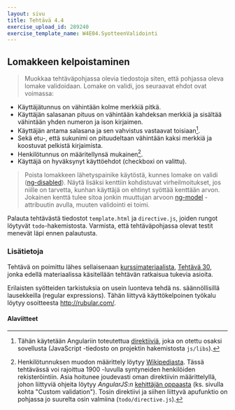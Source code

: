 ```yaml
---
layout: sivu
title: Tehtävä 4.4
exercise_upload_id: 289240
exercise_template_name: W4E04.SyotteenValidointi
---
```


## Lomakkeen kelpoistaminen

> Muokkaa tehtäväpohjassa olevia tiedostoja siten, että pohjassa oleva lomake validoidaan. Lomake on validi, jos seuraavat ehdot ovat voimassa:
>
* Käyttäjätunnus on vähintään kolme merkkiä pitkä.
* Käyttäjän salasanan pituus on vähintään kahdeksan merkkiä ja sisältää vähintään yhden numeron ja ison kirjaimen.
* Käyttäjän antama salasana ja sen vahvistus vastaavat toisiaan[^1]. 
* Sekä etu-, että sukunimi on pituudeltaan vähintään kaksi merkkiä ja koostuvat pelkistä kirjaimista.
* Henkilötunnus on määritellynsä mukainen[^2].
* Käyttäjä on hyväksynyt käyttöehdot (checkboxi on valittu).
>
> Poista lomakkeen lähetyspainike käytöstä, kunnes lomake on validi 
([ng-disabled](https://docs.angularjs.org/api/ng/directive/ngDisabled)). Näytä lisäksi kenttiin kohdistuvat virheilmoitukset, jos niille on tarvetta, kunhan käyttäjä on ehtinyt syöttää kenttään arvon.  Jokainen kenttä tulee sitoa jonkin muuttujan arvoon [ng-model](https://docs.angularjs.org/api/ng/directive/ngModel) -attribuutin avulla, muuten validointi ei toimi. 

[^1]: Tähän käytetään Angulariin toteutettua [direktiiviä](https://github.com/TheSharpieOne/angular-validation-match#usage), joka on otettu osaksi sovellusta (JavaScript -tiedosto on projektin hakemistosta `js/libs`). 

[^2]: Henkilötunnuksen muodon määrittely löytyy [Wikipediasta](https://fi.wikipedia.org/wiki/Henkil%C3%B6tunnus#Tunnuksen_muoto). Tässä tehtävässä voi rajoittua 1900 -luvulla syntyneiden henkilöiden rekisteröintiin. Asia hoitunee joudevasti oman direktiivin määrittelyllä, johon liittyviä ohjeita löytyy *AngularJS:n* [kehittäjän oppaasta](https://docs.angularjs.org/guide/forms) (ks. sivulla kohta "Custom validation"). Tosin direktiivi ja siihen liittyvä apufunktio on pohjassa jo suurelta osin valmiina (`todo/directive.js`).

Palauta tehtävästä tiedostot `template.html` ja `directive.js`, joiden rungot löytyvät `todo`-hakemistosta. Varmista, että tehtäväpohjassa olevat testit menevät läpi ennen palautusta.


### Lisätietoja

Tehtävä on poimittu lähes sellaisenaan [kurssimateriaalista]({{site.baseurl}}/weso/),
[Tehtävä 30]({{site.baseurl}}/weso/#vk-4-t30), jonka edellä materiaalissa käsitellään tehtävän ratkaisua tukevia asioita.

Erilaisten syötteiden tarkistuksia on usein luonteva tehdä ns. säännöllisillä lausekkeilla (regular expressions). Tähän liittyvä käyttökelpoinen työkalu löytyy osoitteesta <http://rubular.com/>.


#### Alaviitteet

